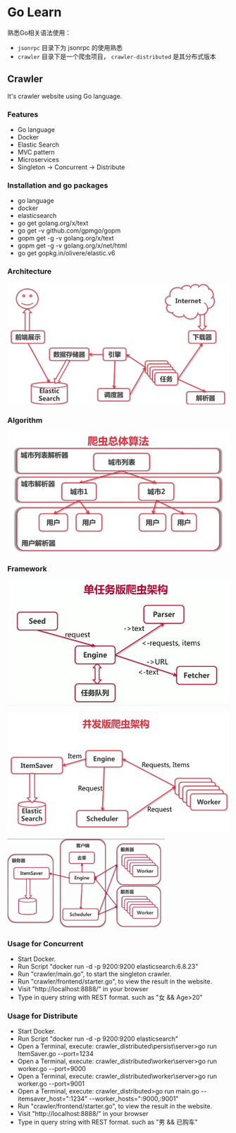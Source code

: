 # Go Learn

熟悉Go相关语法使用：

- `jsonrpc` 目录下为 jsonrpc 的使用熟悉
- `crawler` 目录下是一个爬虫项目， `crawler-distributed` 是其分布式版本

## Crawler

It's crawler website using Go language.

### Features

- Go language
- Docker
- Elastic Search
- MVC pattern
- Microservices
- Singleton -> Concurrent -> Distribute

### Installation and go packages

- go language
- docker
- elasticsearch
- go get golang.org/x/text
- go get -v github.com/gpmgo/gopm
- gopm get -g -v golang.org/x/text
- gopm get -g -v golang.org/x/net/html
- go get gopkg.in/olivere/elastic.v6

### Architecture

![Architecture](.\images\Architecture.png)

### Algorithm

![Algorithm](./images/Algorithm.png)

### Framework

![Frame1](.\images\Frame1.png)

![Frame2](./images/Frame2.png)

<img src="./images/Distributed.png" alt="Distributed" style="zoom:35%;" />

### Usage for Concurrent

- Start Docker.
- Run Script "docker run -d -p 9200:9200 elasticsearch:6.8.23"
- Run "crawler/main.go", to start the singleton crawler.
- Run "crawler/frontend/starter.go", to view the result in the website.
- Visit "http://localhost:8888/" in your browser
- Type in query string with REST format. such as "女 && Age>20"

### Usage for Distribute

- Start Docker.
- Run Script "docker run -d -p 9200:9200 elasticsearch"
- Open a Terminal, execute: crawler_distributed\persist\server>go run ItemSaver.go --port=1234
- Open a Terminal, execute: crawler_distributed\worker\server>go run worker.go --port=9000
- Open a Terminal, execute: crawler_distributed\worker\server>go run worker.go --port=9001
- Open a Terminal, execute: crawler_distributed>go run main.go --itemsaver_host=":1234" --worker_hosts=":9000,:9001"
- Run "crawler/frontend/starter.go", to view the result in the website.
- Visit "http://localhost:8888/" in your browser
- Type in query string with REST format. such as "男 && 已购车"